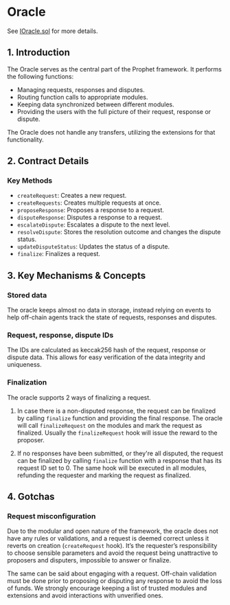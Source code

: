 # Oracle

See [IOracle.sol](/solidity/interfaces/core/IOracle.sol/interface.IOracle.md) for more details.

## 1. Introduction

The Oracle serves as the central part of the Prophet framework. It performs the following functions:

- Managing requests, responses and disputes.
- Routing function calls to appropriate modules.
- Keeping data synchronized between different modules.
- Providing the users with the full picture of their request, response or dispute.

The Oracle does not handle any transfers, utilizing the extensions for that functionality.

## 2. Contract Details

### Key Methods

- `createRequest`: Creates a new request.
- `createRequests`: Creates multiple requests at once.
- `proposeResponse`: Proposes a response to a request.
- `disputeResponse`: Disputes a response to a request.
- `escalateDispute`: Escalates a dispute to the next level.
- `resolveDispute`: Stores the resolution outcome and changes the dispute status.
- `updateDisputeStatus`: Updates the status of a dispute.
- `finalize`: Finalizes a request.

## 3. Key Mechanisms & Concepts

### Stored data

The oracle keeps almost no data in storage, instead relying on events to help off-chain agents track the state of requests, responses and disputes.

### Request, response, dispute IDs
The IDs are calculated as keccak256 hash of the request, response or dispute data. This allows for easy verification of the data integrity and uniqueness.


### Finalization
The oracle supports 2 ways of finalizing a request.

1. In case there is a non-disputed response, the request can be finalized by calling `finalize` function and providing the final response. The oracle will call `finalizeRequest` on the modules and mark the request as finalized. Usually the `finalizeRequest` hook will issue the reward to the proposer.

2. If no responses have been submitted, or they're all disputed, the request can be finalized by calling `finalize` function with a response that has its request ID set to 0. The same hook will be executed in all modules, refunding the requester and marking the request as finalized.

## 4. Gotchas

### Request misconfiguration

Due to the modular and open nature of the framework, the oracle does not have any rules or validations, and a request is deemed correct unless it reverts on creation (`createRequest` hook). It’s the requester’s responsibility to choose sensible parameters and avoid the request being unattractive to proposers and disputers, impossible to answer or finalize.

The same can be said about engaging with a request. Off-chain validation must be done prior to proposing or disputing any response to avoid the loss of funds. We strongly encourage keeping a list of trusted modules and extensions and avoid interactions with unverified ones.
